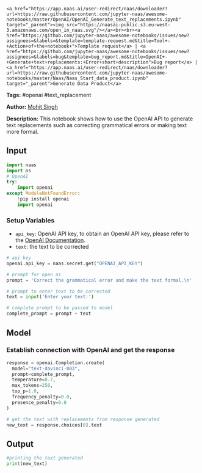     <a href="https://app.naas.ai/user-redirect/naas/downloader?url=https://raw.githubusercontent.com/jupyter-naas/awesome-notebooks/master/OpenAI/OpenAI_Generate_text_replacements.ipynb" target="_parent"><img src="https://naasai-public.s3.eu-west-3.amazonaws.com/open_in_naas.svg"/></a><br><br><a href="https://github.com/jupyter-naas/awesome-notebooks/issues/new?assignees=&labels=&template=template-request.md&title=Tool+-+Action+of+the+notebook+">Template request</a> | <a href="https://github.com/jupyter-naas/awesome-notebooks/issues/new?assignees=&labels=bug&template=bug_report.md&title=OpenAI+-+Generate+text+replacements:+Error+short+description">Bug report</a> | <a href="https://app.naas.ai/user-redirect/naas/downloader?url=https://raw.githubusercontent.com/jupyter-naas/awesome-notebooks/master/Naas/Naas_Start_data_product.ipynb" target="_parent">Generate Data Product</a>

**Tags:** #openai #text_replacement

**Author:** [Mohit Singh](https://www.linkedin.com/in/mohwits/)

**Description:** This notebook shows how to use the OpenAI API to generate text replacements such as correcting grammatical errors or making text more formal.

## Input


```python
import naas
import os
# OpenAI
try:
    import openai
except ModuleNotFoundError:
    !pip install openai
    import openai
```

### Setup Variables
- `api_key`: OpenAI API key, to obtain an OpenAI API key, please refer to the [OpenAI Documentation](https://openai.com/docs/).
- `text`: the text to be corrected


```python
# api key
openai.api_key = naas.secret.get("OPENAI_API_KEY")

# prompt for open ai
prompt = 'Correct the grammatical error and make the text formal.\n'

# prompt to enter text to be corrected
text = input('Enter your text:')
```


```python
# complete prompt to be passed to model
complete_prompt = prompt + text
```

## Model

### Establish connection with OpenAI and get the response


```python
response = openai.Completion.create(
  model="text-davinci-003",
  prompt=complete_prompt,
  temperature=0.7,
  max_tokens=256,
  top_p=1.0,
  frequency_penalty=0.0,
  presence_penalty=0.0
)
```


```python
# get the text with replacements from response generated
new_text = response.choices[0].text
```

## Output


```python
#printing the text generated
print(new_text)
```
